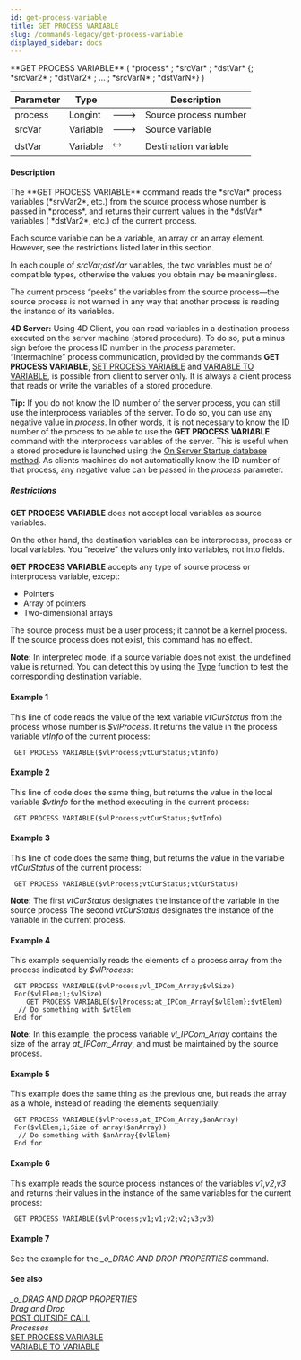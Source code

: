 ```yaml
---
id: get-process-variable
title: GET PROCESS VARIABLE
slug: /commands-legacy/get-process-variable
displayed_sidebar: docs
---
```


<!--REF #_command_.GET PROCESS VARIABLE.Syntax-->**GET PROCESS VARIABLE** ( *process* ; *srcVar* ; *dstVar* {; *srcVar2* ; *dstVar2* ; ... ; *srcVarN* ; *dstVarN*} )<!-- END REF-->
<!--REF #_command_.GET PROCESS VARIABLE.Params-->
| Parameter | Type |  | Description |
| --- | --- | --- | --- |
| process | Longint | &#x1F852; | Source process number |
| srcVar | Variable | &#x1F852; | Source variable |
| dstVar | Variable | &#x1F858; | Destination variable |

<!-- END REF-->

#### Description 

<!--REF #_command_.GET PROCESS VARIABLE.Summary-->The **GET PROCESS VARIABLE** command reads the *srcVar* process variables (*srvVar2*, etc.) from the source process whose number is passed in *process*, and returns their current values in the *dstVar* variables ( *dstVar2*, etc.) of the current process.<!-- END REF-->

Each source variable can be a variable, an array or an array element. However, see the restrictions listed later in this section.

In each couple of *srcVar;dstVar* variables, the two variables must be of compatible types, otherwise the values you obtain may be meaningless.

The current process “peeks” the variables from the source process—the source process is not warned in any way that another process is reading the instance of its variables.

**4D Server:** Using 4D Client, you can read variables in a destination process executed on the server machine (stored procedure). To do so, put a minus sign before the process ID number in the *process* parameter.  
“Intermachine” process communication, provided by the commands **GET PROCESS VARIABLE**, [SET PROCESS VARIABLE](set-process-variable.md) and [VARIABLE TO VARIABLE](variable-to-variable.md), is possible from client to server only. It is always a client process that reads or write the variables of a stored procedure. 

**Tip:** If you do not know the ID number of the server process, you can still use the interprocess variables of the server. To do so, you can use any negative value in *process*. In other words, it is not necessary to know the ID number of the process to be able to use the **GET PROCESS VARIABLE** command with the interprocess variables of the server. This is useful when a stored procedure is launched using the [On Server Startup database method](on-server-startup-database-method.md). As clients machines do not automatically know the ID number of that process, any negative value can be passed in the *process* parameter.

##### Restrictions 

**GET PROCESS VARIABLE** does not accept local variables as source variables. 

On the other hand, the destination variables can be interprocess, process or local variables. You “receive” the values only into variables, not into fields.

**GET PROCESS VARIABLE** accepts any type of source process or interprocess variable, except:

* Pointers
* Array of pointers
* Two-dimensional arrays

The source process must be a user process; it cannot be a kernel process. If the source process does not exist, this command has no effect.

**Note:** In interpreted mode, if a source variable does not exist, the undefined value is returned. You can detect this by using the [Type](type.md) function to test the corresponding destination variable.

#### Example 1 

This line of code reads the value of the text variable *vtCurStatus* from the process whose number is *$vlProcess*. It returns the value in the process variable *vtInfo* of the current process:

```4d
 GET PROCESS VARIABLE($vlProcess;vtCurStatus;vtInfo)
```

#### Example 2 

This line of code does the same thing, but returns the value in the local variable *$vtInfo* for the method executing in the current process:

```4d
 GET PROCESS VARIABLE($vlProcess;vtCurStatus;$vtInfo)
```

#### Example 3 

This line of code does the same thing, but returns the value in the variable *vtCurStatus* of the current process:

```4d
 GET PROCESS VARIABLE($vlProcess;vtCurStatus;vtCurStatus)
```

**Note:** The first *vtCurStatus* designates the instance of the variable in the source process The second *vtCurStatus* designates the instance of the variable in the current process.

#### Example 4 

This example sequentially reads the elements of a process array from the process indicated by *$vlProcess*:

```4d
 GET PROCESS VARIABLE($vlProcess;vl_IPCom_Array;$vlSize)
 For($vlElem;1;$vlSize)
    GET PROCESS VARIABLE($vlProcess;at_IPCom_Array{$vlElem};$vtElem)
  // Do something with $vtElem
 End for
```

**Note:** In this example, the process variable *vl\_IPCom\_Array* contains the size of the array *at\_IPCom\_Array*, and must be maintained by the source process.

#### Example 5 

This example does the same thing as the previous one, but reads the array as a whole, instead of reading the elements sequentially:

```4d
 GET PROCESS VARIABLE($vlProcess;at_IPCom_Array;$anArray)
 For($vlElem;1;Size of array($anArray))
  // Do something with $anArray{$vlElem}
 End for
```

#### Example 6 

This example reads the source process instances of the variables *v1*,*v2*,*v3* and returns their values in the instance of the same variables for the current process:

```4d
 GET PROCESS VARIABLE($vlProcess;v1;v1;v2;v2;v3;v3)
```

#### Example 7 

See the example for the *\_o\_DRAG AND DROP PROPERTIES* command.

#### See also 

*\_o\_DRAG AND DROP PROPERTIES*  
*Drag and Drop*  
[POST OUTSIDE CALL](post-outside-call.md)  
*Processes*  
[SET PROCESS VARIABLE](set-process-variable.md)  
[VARIABLE TO VARIABLE](variable-to-variable.md)  